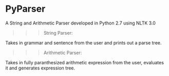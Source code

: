 # PyParser
A String and Arithmetic Parser developed in Python 2.7 using NLTK 3.0

>>> String Parser:

Takes in grammar and sentence from the user and prints out a parse tree.


>>> Arithmetic Parser:

Takes in fully paranthesized arithmetic expression from the user, evaluates it and generates expression tree.
